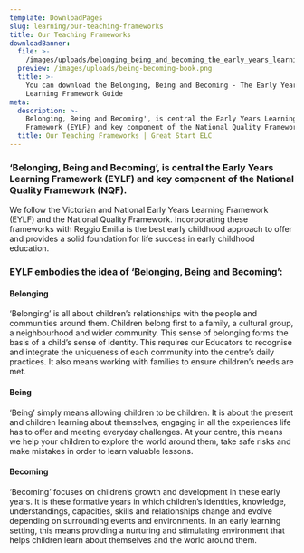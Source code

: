 ```yaml
---
template: DownloadPages
slug: learning/our-teaching-frameworks
title: Our Teaching Frameworks
downloadBanner:
  file: >-
    /images/uploads/belonging_being_and_becoming_the_early_years_learning_framework_for_australia._v5_docx.pdf
  preview: /images/uploads/being-becoming-book.png
  title: >-
    You can download the Belonging, Being and Becoming - The Early Years    
    Learning Framework Guide
meta:
  description: >-
    Belonging, Being and Becoming', is central the Early Years Learning
    Framework (EYLF) and key component of the National Quality Framework (NQF).
  title: Our Teaching Frameworks | Great Start ELC
---
```

### ‘Belonging, Being and Becoming’, is central the Early Years Learning Framework (EYLF) and key component of the National Quality Framework (NQF).

We follow the Victorian and National Early Years Learning Framework (EYLF) and the National Quality Framework. Incorporating these frameworks with Reggio Emilia is the best early childhood approach to offer and provides a solid foundation for life success in early childhood education.

### EYLF embodies the idea of ‘Belonging, Being and Becoming’:

#### Belonging
‘Belonging’ is all about children’s relationships with the people and communities around them. Children belong first to a family, a cultural group, a neighbourhood and wider community. This sense of belonging forms the basis of a child’s sense of identity. This requires our Educators to recognise and integrate the uniqueness of each community into the centre’s daily practices. It also means working with families to ensure children’s needs are met.

#### Being
‘Being’ simply means allowing children to be children. It is about the present and children learning about themselves, engaging in all the experiences life has to offer and meeting everyday challenges. At your centre, this means we help your children to explore the world around them, take safe risks and make mistakes in order to learn valuable lessons.

#### Becoming
‘Becoming’ focuses on children’s growth and development in these early years. It is these formative years in which children’s identities, knowledge, understandings, capacities, skills and relationships change and evolve depending on surrounding events and environments. In an early learning setting, this means providing a nurturing and stimulating environment that helps children learn about themselves and the world around them.
